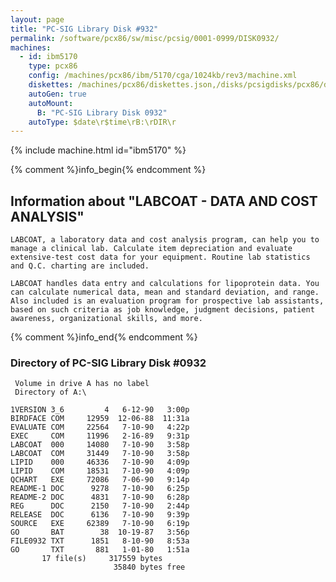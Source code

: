 ```yaml
---
layout: page
title: "PC-SIG Library Disk #932"
permalink: /software/pcx86/sw/misc/pcsig/0001-0999/DISK0932/
machines:
  - id: ibm5170
    type: pcx86
    config: /machines/pcx86/ibm/5170/cga/1024kb/rev3/machine.xml
    diskettes: /machines/pcx86/diskettes.json,/disks/pcsigdisks/pcx86/diskettes.json
    autoGen: true
    autoMount:
      B: "PC-SIG Library Disk 0932"
    autoType: $date\r$time\rB:\rDIR\r
---
```


{% include machine.html id="ibm5170" %}

{% comment %}info_begin{% endcomment %}

## Information about "LABCOAT - DATA AND COST ANALYSIS"

    LABCOAT, a laboratory data and cost analysis program, can help you to
    manage a clinical lab. Calculate item depreciation and evaluate
    extensive-test cost data for your equipment. Routine lab statistics
    and Q.C. charting are included.
    
    LABCOAT handles data entry and calculations for lipoprotein data. You
    can calculate numerical data, mean and standard deviation, and range.
    Also included is an evaluation program for prospective lab assistants,
    based on such criteria as job knowledge, judgment decisions, patient
    awareness, organizational skills, and more.
{% comment %}info_end{% endcomment %}


### Directory of PC-SIG Library Disk #0932

     Volume in drive A has no label
     Directory of A:\

    1VERSION 3_6         4   6-12-90   3:00p
    BIRDFACE COM     12959  12-06-88  11:31a
    EVALUATE COM     22564   7-10-90   4:22p
    EXEC     COM     11996   2-16-89   9:31p
    LABCOAT  000     14080   7-10-90   3:58p
    LABCOAT  COM     31449   7-10-90   3:58p
    LIPID    000     46336   7-10-90   4:09p
    LIPID    COM     18531   7-10-90   4:09p
    QCHART   EXE     72086   7-06-90   9:14p
    README-1 DOC      9278   7-10-90   6:25p
    README-2 DOC      4831   7-10-90   6:28p
    REG      DOC      2150   7-10-90   2:44p
    RELEASE  DOC      6136   7-10-90   9:39p
    SOURCE   EXE     62389   7-10-90   6:19p
    GO       BAT        38  10-19-87   3:56p
    FILE0932 TXT      1851   8-10-90   8:53a
    GO       TXT       881   1-01-80   1:51a
           17 file(s)     317559 bytes
                           35840 bytes free
